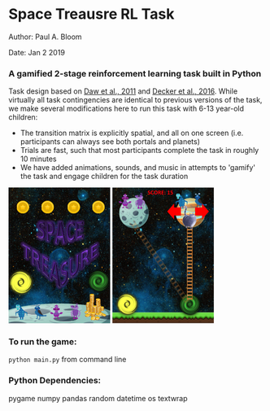 # Space Treausre RL Task

Author: Paul A. Bloom

Date: Jan 2 2019

### A gamified 2-stage reinforcement learning task built in Python

Task design based on [Daw et al., 2011](https://www.ncbi.nlm.nih.gov/pubmed/21435563) and [Decker et al., 2016](https://www.ncbi.nlm.nih.gov/pubmed/27084852). While virtually all task contingencies are identical to previous versions of the task, we make several modifications here to run this task with 6-13 year-old children:

*	The transition matrix is explicitly spatial, and all on one screen (i.e. participants can always see both portals and planets)
*	Trials are fast, such that most participants complete the task in roughly 10 minutes
*	We have added animations, sounds, and music in attempts to 'gamify' the task and engage children for the task duration

<p float="left">
  <img src="/images/instructions/Slide01.jpg" width="200" />
  <img src="/images/demoImg.png" width="200" /> 
</p>

### To run the game: 

`python main.py` from command line

### Python Dependencies:

pygame
numpy 
pandas
random
datetime
os
textwrap
